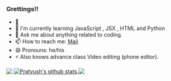 ### Grettings!!

- 🔭 
- 🌱 I'm currently learning JavaScript , JSX , HTML and Python
- 💬 Ask me about anything related to coding.
- 📫 How to reach me: [Mail](mailto:pratyushraj0176@gmail.com)
- 😄 Pronouns: he/his
- ⚡ Also knows advance class Video editing (phone editor). 
<img align="center" src="https://github-profile-trophy.vercel.app/?username=pratyush017&margin-w=15&column=7&row=8" />
<a href="https://github.com/Pratyush017">
  <img align="center" src="https://github-readme-stats.vercel.app/api?username=pratyush017&show_icons=true&include_all_commits=true&theme=material-palenight" alt="Pratyush's github stats" />
</a>
<a href="https://github.com/Pratyush017">
  <img align="center" src="https://github-readme-stats.vercel.app/api/top-langs/?username=pratyush017&layout=compact&theme=material-palenight" />
</a>
